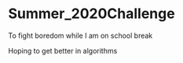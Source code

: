 # Summer_2020Challenge

To fight boredom while I am on school break

Hoping to get better in algorithms
